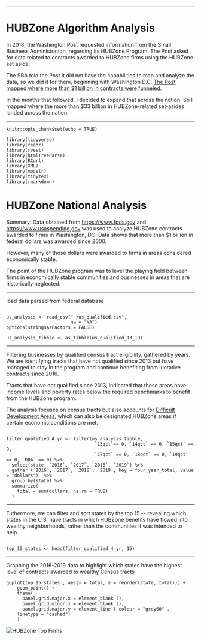 ----
# HUBZone Algorithm Analysis

  In 2018, the Washington Post requested information from the Small Business Administration, regarding its HUBZone Program. The Post asked for data related to contracts awarded to HUBZone firms using the HUBZone set aside. 

The SBA told the Post it did not have the capabilities to map and analyze the data, so we did it for them, beginning with Washington D.C. [The Post mapped where more than $1 billion in contracts were funneled](https://www.washingtonpost.com/local/a-federal-program-was-established-to-help-disadvantaged-areas-thats-not-where-most-of-the-money-goes/2019/04/25/c0bae5c2-f411-11e8-80d0-f7e1948d55f4_story.html?wpisrc=nl_lclheads&wpmm=1).
  
  In the months that followed, I decided to expand that across the nation. So I mapped where the more than $33 billion in  HUBZone-related set-asides landed across the nation. 

----

```{r setup, include=FALSE}
knitr::opts_chunk$set(echo = TRUE)

library(tidyverse)
library(readr)
library(rvest)
library(htmlTreeParse)
library(RCurl)
library(XML)
library(modelr)
library(tinytex)
library(rmarkdown)

```

# HUBZone National Analysis

Summary: Data obtained from https://www.fpds.gov and https://www.usaspending.gov was used to analyze HUBZone contracts awarded to firms in Washington, DC. Data shows that more than $1 billion in federal dollars was awarded since 2000. 

However, many of those dollars were awarded to firms in areas considered economically stable. 

The point of the HUBZone program was to level the playing field between firms in economically stable communities and businesses in areas that are historically neglected. 

----

load data parsed from federal database
```{r load data}

us_analysis <- read_csv("~/us_qualified.csv",
                        na = "NA")
options(stringsAsFactors = FALSE)

us_analysis_tibble <- as_tibble(us_qualified_13_19)

```
----
Filtering businesses by qualified census tract eligibility, gathered by years. We are identifying tracts that have not qualified since 2013 but have managed to stay in the program and continue benefiting from lucrative contracts since 2016.

Tracts that have not qualified since 2013, indicated that these areas have income levels and poverty rates below the required benchmarks to benefit from the HUBZone program. 

The analysis focuses on census tracts but also accounts for [Difficult Development Areas](https://www.huduser.gov/portal/datasets/qct.html#2019), which can also be designated HUBZone areas if certain economic conditions are met. 

```{r filter, echo=FALSE}

filter_qualified_4_yr <- filter(us_analysis_tibble, 
                                 `13qct`== 0, `14qct` == 0, `15qct` == 0, 
                                 `17qct` == 0, `18qct` == 0, `19qct` == 0, `DDA` == 0) %>%
  select(state, `2016`, `2017`, `2018`, `2019`) %>%
  gather (`2016`, `2017`, `2018`, `2019`, key = four_year_total, value = "dollars")  %>%
  group_by(state) %>%
  summarize(
    total = sum(dollars, na.rm = TRUE)
  )

```
----
Futhermore, we can filter and sort states by the top 15 -- revealing which states in the U.S. have tracts in which HUBZone benefits have flowed into wealthy neighborhoods, rather than the communities it was intended to help. 

```{r result, echo=FALSE}

top_15_states <- head(filter_qualified_4_yr, 15)
```


----
Graphing the 2016-2019 data to highlight which states have the highest level of contracts awarded to wealthy Census tracts

```
ggplot(top_15_states , aes(x = total, y = reorder(state, total))) +
    geom_point() +
    theme(
      panel.grid.major.x = element_blank (), 
      panel.grid.minor.x = element_blank (),
      panel.grid.major.y = element_line ( colour = "grey60" ,
    linetype = "dashed")
    )
```
<img alt="HUBZone Top Firms" src="https://github.com/Jdharden/wapo_notebooks/blob/master/hubzones/outputs/Rplot.png?raw=true"/>
